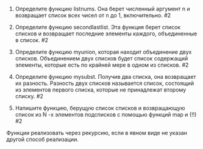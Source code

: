 
1. Определите функцию listnums. Она берет численный аргумент n  и возвращает список всех чисел от n до 1, включительно. #2

2. Определите функцию secondlastlist. Эта функция берет список  списков и возвращает последние элементы каждого, объединенные  в список. #2

3. Определите функцию myunion, которая находит объединение двух  списков. Объединением двух списков будет список содержащий элементы,  которые есть по крайней мере в одном из списков. #2

4. Определите функцию mysubst. Получив два списка, она возвращает их разность. Разность двух списков называется список, состоящий из элементов  первого списка, которые не принадлежат второму списку. #2

5. Напишите функцию, берущую список списков и возвращающую список из N -х элементов подсписков с помощью функций map и (!!)  #2

Функции реализовать через рекурсию, если в явном виде не указан другой способ реализации.